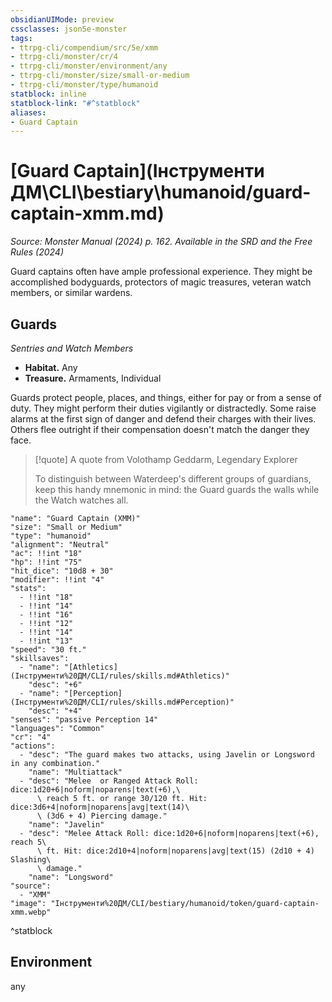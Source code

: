 ```yaml
---
obsidianUIMode: preview
cssclasses: json5e-monster
tags:
- ttrpg-cli/compendium/src/5e/xmm
- ttrpg-cli/monster/cr/4
- ttrpg-cli/monster/environment/any
- ttrpg-cli/monster/size/small-or-medium
- ttrpg-cli/monster/type/humanoid
statblock: inline
statblock-link: "#^statblock"
aliases:
- Guard Captain
---
```

# [Guard Captain](Інструменти ДМ\CLI\bestiary\humanoid/guard-captain-xmm.md)
*Source: Monster Manual (2024) p. 162. Available in the <span title='Systems Reference Document (5.2)'>SRD</span> and the Free Rules (2024)*  

Guard captains often have ample professional experience. They might be accomplished bodyguards, protectors of magic treasures, veteran watch members, or similar wardens.

## Guards

*Sentries and Watch Members*

- **Habitat.** Any  
- **Treasure.** Armaments, Individual  

Guards protect people, places, and things, either for pay or from a sense of duty. They might perform their duties vigilantly or distractedly. Some raise alarms at the first sign of danger and defend their charges with their lives. Others flee outright if their compensation doesn't match the danger they face.

> [!quote] A quote from Volothamp Geddarm, Legendary Explorer  
> 
> To distinguish between Waterdeep's different groups of guardians, keep this handy mnemonic in mind: the Guard guards the walls while the Watch watches all.


```statblock
"name": "Guard Captain (XMM)"
"size": "Small or Medium"
"type": "humanoid"
"alignment": "Neutral"
"ac": !!int "18"
"hp": !!int "75"
"hit_dice": "10d8 + 30"
"modifier": !!int "4"
"stats":
  - !!int "18"
  - !!int "14"
  - !!int "16"
  - !!int "12"
  - !!int "14"
  - !!int "13"
"speed": "30 ft."
"skillsaves":
  - "name": "[Athletics](Інструменти%20ДМ/CLI/rules/skills.md#Athletics)"
    "desc": "+6"
  - "name": "[Perception](Інструменти%20ДМ/CLI/rules/skills.md#Perception)"
    "desc": "+4"
"senses": "passive Perception 14"
"languages": "Common"
"cr": "4"
"actions":
  - "desc": "The guard makes two attacks, using Javelin or Longsword in any combination."
    "name": "Multiattack"
  - "desc": "Melee  or Ranged Attack Roll: dice:1d20+6|noform|noparens|text(+6),\
      \ reach 5 ft. or range 30/120 ft. Hit: dice:3d6+4|noform|noparens|avg|text(14)\
      \ (3d6 + 4) Piercing damage."
    "name": "Javelin"
  - "desc": "Melee Attack Roll: dice:1d20+6|noform|noparens|text(+6), reach 5\
      \ ft. Hit: dice:2d10+4|noform|noparens|avg|text(15) (2d10 + 4) Slashing\
      \ damage."
    "name": "Longsword"
"source":
  - "XMM"
"image": "Інструменти%20ДМ/CLI/bestiary/humanoid/token/guard-captain-xmm.webp"
```
^statblock

## Environment

any